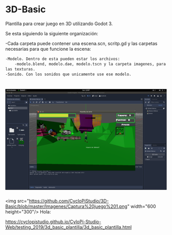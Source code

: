 # 3D-Basic

Plantilla para crear juego en 3D utilizando Godot 3.

Se esta siguiendo  la siguiente organización:

-Cada carpeta puede contener una escena.scn, scritp.gd y las carpetas necesarias para que funcione la escena:

    -Modelo. Dentro de esta pueden estar los archivos:
        -modelo.blend, modelo.dae, modelo.tscn y la carpeta imagenes, para las texturas.
    -Sonido. Con los sonidos que unicamente use ese modelo.

#   <img src="https://github.com/CycloPiStudio/3D-Basic/blob/master/Imagenes/Captura%20juego%201.png" />
<img src="https://github.com/CycloPiStudio/3D-Basic/blob/master/Imagenes/Captura%20juego%201.png" width="600 height="300"/>
Hola:

https://cyclopistudio.github.io/CyloPi-Studio-Web/testing_2019/3d_basic_plantilla/3d_basic_plantilla.html

